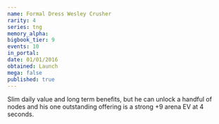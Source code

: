 ```yaml
---
name: Formal Dress Wesley Crusher
rarity: 4
series: tng
memory_alpha:
bigbook_tier: 9
events: 10
in_portal:
date: 01/01/2016
obtained: Launch
mega: false
published: true
---
```


Slim daily value and long term benefits, but he can unlock a handful of nodes and his one outstanding offering is a strong +9 arena EV at 4 seconds.
